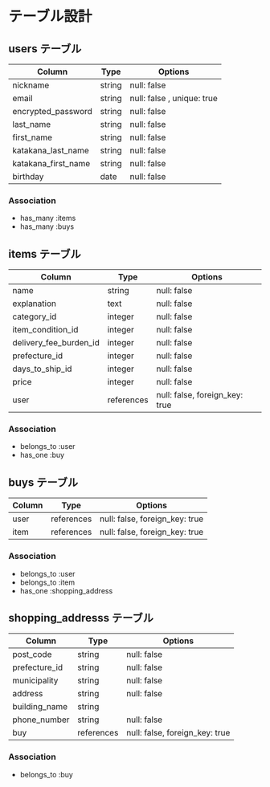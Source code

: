 # テーブル設計

## users テーブル

| Column                | Type   | Options                    |
| --------------------- | ------ | -------------------------- |
| nickname              | string | null: false                |
| email                 | string | null: false , unique: true |
| encrypted_password    | string | null: false                |
| last_name             | string | null: false                |
| first_name            | string | null: false                |
| katakana_last_name    | string | null: false                |
| katakana_first_name   | string | null: false                |
| birthday              | date   | null: false                |

### Association
- has_many :items
- has_many :buys

## items テーブル

| Column                 | Type       | Options                        |
| ---------------------- | ---------- | ------------------------------ |
| name                   | string     | null: false                    |
| explanation            | text       | null: false                    |
| category_id            | integer    | null: false                    |
| item_condition_id      | integer    | null: false                    |
| delivery_fee_burden_id | integer    | null: false                    |
| prefecture_id          | integer    | null: false                    |
| days_to_ship_id        | integer    | null: false                    |
| price                  | integer    | null: false                    |
| user                   | references | null: false, foreign_key: true |

### Association
- belongs_to :user
- has_one :buy

## buys テーブル

| Column       | Type       | Options                        |
| ------------ | ---------- | ------------------------------ |
| user         | references | null: false, foreign_key: true |
| item         | references | null: false, foreign_key: true |

### Association
- belongs_to :user
- belongs_to :item
- has_one :shopping_address

## shopping_addresss テーブル

| Column         | Type       | Options                        |
| -------------- | ---------- | ------------------------------ |
| post_code      | string     | null: false                    |
| prefecture_id  | string     | null: false                    |
| municipality   | string     | null: false                    |
| address        | string     | null: false                    |
| building_name  | string     |                                |
| phone_number   | string     | null: false                    |
| buy            | references | null: false, foreign_key: true |

### Association
- belongs_to :buy